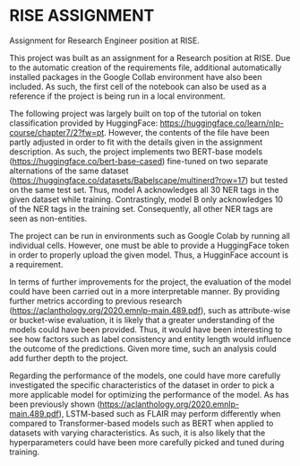 # RISE ASSIGNMENT
Assignment for Research Engineer position at RISE.

This project was built as an assignment for a Research position at RISE. Due to the automatic creation of the requirements file, additional automatically installed packages in the Google Collab environment have also been included. As such, the first cell of the notebook can also be used as a reference if the project is being run in a local environment.

The following project was largely built on top of the tutorial on token classification provided by HuggingFace: https://huggingface.co/learn/nlp-course/chapter7/2?fw=pt. However, the contents of the file have been partly adjusted in order to fit with the details given in the assignment description. As such, the project implements two BERT-base models (https://huggingface.co/bert-base-cased) fine-tuned on two separate alternations of the same dataset (https://huggingface.co/datasets/Babelscape/multinerd?row=17) but tested on the same test set. Thus, model A acknowledges all 30 NER tags in the given dataset while training. Contrastingly, model B only acknowledges 10 of the NER tags in the training set. Consequently, all other NER tags are seen as non-entities.

The project can be run in environments such as Google Colab by running all individual cells. However, one must be able to provide a HuggingFace token in order to properly upload the given model. Thus, a HugginFace account is a requirement.

In terms of further improvements for the project, the evaluation of the model could have been carried out in a more interpretable manner. By providing further metrics according to previous research (https://aclanthology.org/2020.emnlp-main.489.pdf), such as attribute-wise or bucket-wise evaluation, it is likely that a greater understanding of the models could have been provided. Thus, it would have been interesting to see how factors such as label consistency and entity length would influence the outcome of the predictions. Given more time, such an analysis could add further depth to the project.

Regarding the performance of the models, one could have more carefully investigated the specific characteristics of the dataset in order to pick a more applicable model for optimizing the performance of the model. As has been previously shown (https://aclanthology.org/2020.emnlp-main.489.pdf), LSTM-based such as FLAIR may perform differently when compared to Transformer-based models such as BERT when applied to datasets with varying characteristics. As such, it is also likely that the hyperparameters could have been more carefully picked and tuned during training.



